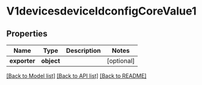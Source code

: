 # V1devicesdeviceIdconfigCoreValue1

## Properties
Name | Type | Description | Notes
------------ | ------------- | ------------- | -------------
**exporter** | **object** |  | [optional] 

[[Back to Model list]](../README.md#documentation-for-models) [[Back to API list]](../README.md#documentation-for-api-endpoints) [[Back to README]](../README.md)


